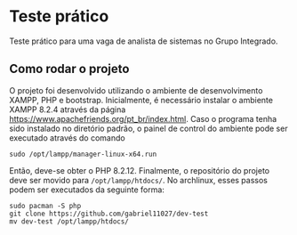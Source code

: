 # Teste prático
Teste prático para uma vaga de analista de sistemas no Grupo Integrado.

## Como rodar o projeto
  O projeto foi desenvolvido utilizando o ambiente de desenvolvimento XAMPP, PHP e bootstrap. Inicialmente, é necessário instalar o ambiente XAMPP 8.2.4 através da página https://www.apachefriends.org/pt_br/index.html. Caso o programa tenha sido instalado no diretório padrão, o painel de control do ambiente pode ser executado através do comando

```
sudo /opt/lampp/manager-linux-x64.run  
```
Então, deve-se obter o PHP 8.2.12. Finalmente, o repositório do projeto deve ser movido para ``` /opt/lampp/htdocs/ ```. No archlinux, esses passos podem ser executados da seguinte forma: 

```
sudo pacman -S php 
git clone https://github.com/gabriel11027/dev-test
mv dev-test /opt/lampp/htdocs/
```

